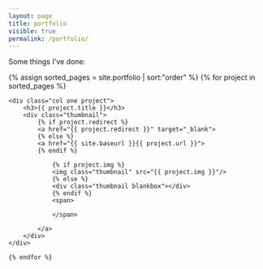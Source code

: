 ```yaml
---
layout: page
title: portfolio
visible: true
permalink: /portfolio/
---
```


Some things I've done:

<div class="row">
    {% assign sorted_pages = site.portfolio | sort:"order" %}
    {% for project in sorted_pages %}

    <div class="col one project">
        <h3>{{ project.title }}</h3>
        <div class="thumbnail">
            {% if project.redirect %}
            <a href="{{ project.redirect }}" target="_blank">
            {% else %}
            <a href="{{ site.baseurl }}{{ project.url }}">
            {% endif %} 

                {% if project.img %}
                <img class="thumbnail" src="{{ project.img }}"/>
                {% else %}
                <div class="thumbnail blankbox"></div>
                {% endif %}    
                <span>

                </span>

            </a>
        </div>
    </div>

    {% endfor %}
</div>